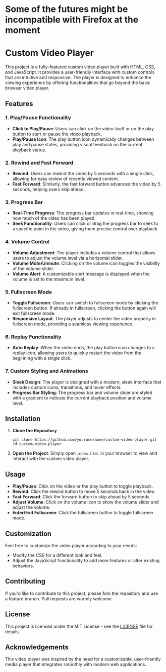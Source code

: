<h1>Some of the futures might be incompatible with Firefox at the moment</h1>

<h1>Custom Video Player</h1>

<p>This project is a fully-featured custom video player built with HTML, CSS, and JavaScript. It provides a user-friendly interface with custom controls that are intuitive and responsive. The player is designed to enhance the viewing experience by offering functionalities that go beyond the basic browser video player.</p>

<h2>Features</h2>

<h3>1. Play/Pause Functionality</h3>
<ul>
    <li><strong>Click to Play/Pause</strong>: Users can click on the video itself or on the play button to start or pause the video playback.</li>
    <li><strong>Play/Pause Icon</strong>: The play button icon dynamically changes between play and pause states, providing visual feedback on the current playback status.</li>
</ul>

<h3>2. Rewind and Fast Forward</h3>
<ul>
    <li><strong>Rewind</strong>: Users can rewind the video by 5 seconds with a single click, allowing for easy review of recently viewed content.</li>
    <li><strong>Fast Forward</strong>: Similarly, the fast forward button advances the video by 5 seconds, helping users skip ahead.</li>
</ul>

<h3>3. Progress Bar</h3>
<ul>
    <li><strong>Real-Time Progress</strong>: The progress bar updates in real-time, showing how much of the video has been played.</li>
    <li><strong>Seek Functionality</strong>: Users can click or drag the progress bar to seek to a specific point in the video, giving them precise control over playback.</li>
</ul>

<h3>4. Volume Control</h3>
<ul>
    <li><strong>Volume Adjustment</strong>: The player includes a volume control that allows users to adjust the volume level via a horizontal slider.</li>
    <li><strong>Volume Mute/Unmute</strong>: Clicking on the volume icon toggles the visibility of the volume slider.</li>
    <li><strong>Volume Alert</strong>: A customizable alert message is displayed when the volume is set to the maximum level.</li>
</ul>

<h3>5. Fullscreen Mode</h3>
<ul>
    <li><strong>Toggle Fullscreen</strong>: Users can switch to fullscreen mode by clicking the fullscreen button. If already in fullscreen, clicking the button again will exit fullscreen mode.</li>
    <li><strong>Responsive Layout</strong>: The player adjusts to center the video properly in fullscreen mode, providing a seamless viewing experience.</li>
</ul>

<h3>6. Replay Functionality</h3>
<ul>
    <li><strong>Auto Replay</strong>: When the video ends, the play button icon changes to a replay icon, allowing users to quickly restart the video from the beginning with a single click.</li>
</ul>

<h3>7. Custom Styling and Animations</h3>
<ul>
    <li><strong>Sleek Design</strong>: The player is designed with a modern, sleek interface that includes custom icons, transitions, and hover effects.</li>
    <li><strong>Progress Bar Styling</strong>: The progress bar and volume slider are styled with a gradient to indicate the current playback position and volume level.</li>
</ul>

<h2>Installation</h2>

<ol>
    <li><strong>Clone the Repository</strong></li>
    <pre><code>git clone https://github.com/yourusername/custom-video-player.git
cd custom-video-player
</code></pre>
    <li><strong>Open the Project</strong>: Simply open <code>index.html</code> in your browser to view and interact with the custom video player.</li>
</ol>

<h2>Usage</h2>

<ul>
    <li><strong>Play/Pause</strong>: Click on the video or the play button to toggle playback.</li>
    <li><strong>Rewind</strong>: Click the rewind button to move 5 seconds back in the video.</li>
    <li><strong>Fast Forward</strong>: Click the forward button to skip ahead by 5 seconds.</li>
    <li><strong>Adjust Volume</strong>: Click on the volume icon to show the volume slider and adjust the volume.</li>
    <li><strong>Enter/Exit Fullscreen</strong>: Click the fullscreen button to toggle fullscreen mode.</li>
</ul>

<h2>Customization</h2>

<p>Feel free to customize the video player according to your needs:</p>
<ul>
    <li>Modify the CSS for a different look and feel.</li>
    <li>Adjust the JavaScript functionality to add more features or alter existing behaviors.</li>
</ul>

<h2>Contributing</h2>

<p>If you'd like to contribute to this project, please fork the repository and use a feature branch. Pull requests are warmly welcome.</p>

<h2>License</h2>

<p>This project is licensed under the MIT License - see the <a href="LICENSE">LICENSE</a> file for details.</p>

<h2>Acknowledgements</h2>

<p>This video player was inspired by the need for a customizable, user-friendly media player that integrates smoothly with modern web applications.</p>

</body>
</html>
